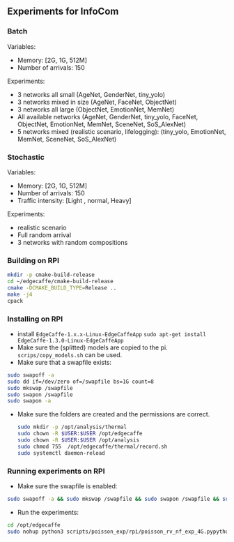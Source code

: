 ## Experiments for InfoCom

### Batch

Variables:
* Memory: [2G, 1G, 512M]
* Number of arrivals: 150


Experiments: 
* 3 networks all small (AgeNet, GenderNet, tiny_yolo)
* 3 networks mixed in size (AgeNet, FaceNet, ObjectNet)
* 3 networks all large (ObjectNet, EmotionNet, MemNet)
* All available networks (AgeNet, GenderNet, tiny_yolo, FaceNet, ObjectNet, EmotionNet, MemNet, SceneNet, SoS_AlexNet)
* 5 networks mixed (realistic scenario, lifelogging): (tiny_yolo, EmotionNet, MemNet, SceneNet, SoS_AlexNet)

### Stochastic
Variables:
* Memory: [2G, 1G, 512M]
* Number of arrivals: 150
* Traffic intensity: [Light , normal, Heavy]

Experiments:
* realistic scenario
* Full random arrival
* 3 networks with random compositions


### Building on RPI
```bash
mkdir -p cmake-build-release
cd ~/edgecaffe/cmake-build-release
cmake -DCMAKE_BUILD_TYPE=Release ..
make -j4
cpack
```

### Installing on RPI

* install `EdgeCaffe-1.x.x-Linux-EdgeCaffeApp`
    `sudo apt-get install EdgeCaffe-1.3.0-Linux-EdgeCaffeApp`
* Make sure the (splitted) models are copied to the pi. `scrips/copy_models.sh` can be used.
* Make sure that a swapfile exists:
```bash
sudo swapoff -a
sudo dd if=/dev/zero of=/swapfile bs=1G count=8
sudo mkswap /swapfile
sudo swapon /swapfile
sudo swapon -a
```
* Make sure the folders are created and the permissions are correct.
    ```bash
    sudo mkdir -p /opt/analysis/thermal
    sudo chown -R $USER:$USER /opt/edgecaffe
  sudo chown -R $USER:$USER /opt/analysis
  sudo chmod 755  /opt/edgecaffe/thermal/record.sh
  sudo systemctl daemon-reload 
    ```
 ### Running experiments on RPI
 * Make sure the swapfile is enabled:
 ```bash
sudo swapoff -a && sudo mkswap /swapfile && sudo swapon /swapfile && sudo swapon -a
 ```

* Run the experiments: 
```bash
cd /opt/edgecaffe 
sudo nohup python3 scripts/poisson_exp/rpi/poisson_rv_nf_exp_4G.pypython3 scripts/infocom/exp_runner.py --mem-limit 2G --logging true &
```